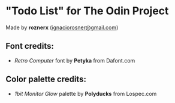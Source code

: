 # "Todo List" for The Odin Project

Made by **roznerx** (ignaciorosner@gmail.com)

## Font credits:

- *Retro Computer* font by **Petyka** from Dafont.com

## Color palette credits:

- *1bit Monitor Glow* palette by **Polyducks** from Lospec.com
